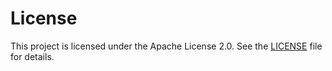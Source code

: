 # License

This project is licensed under the Apache License 2.0. See the [LICENSE](../LICENSE) file for details.
